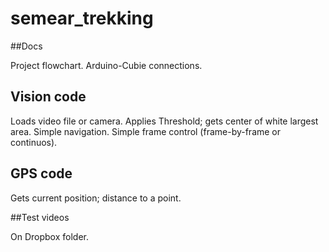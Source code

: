 # semear_trekking

##Docs

Project flowchart.
Arduino-Cubie connections.

## Vision code

Loads video file or camera. 
Applies Threshold; gets center of white largest area.
Simple navigation.
Simple frame control (frame-by-frame or continuos).

## GPS code

Gets current position; distance to a point.

##Test videos

On Dropbox folder.

## 
